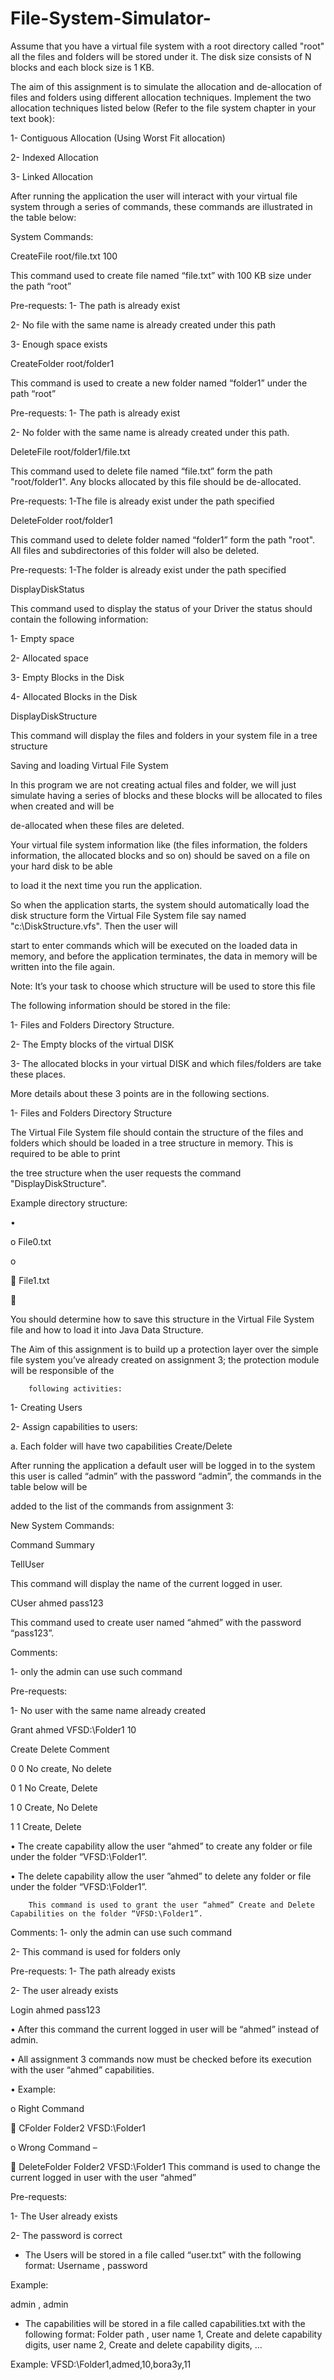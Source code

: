 # File-System-Simulator-
Assume that you have a virtual file system with a root directory called "root" all the files and folders will be stored under it.  The disk size consists of N blocks and each block size is 1 KB.

The aim of this assignment is to simulate the allocation and de-allocation of files and folders using different allocation techniques. Implement the two allocation techniques listed below (Refer to the file system chapter in your text book):

1-	Contiguous Allocation (Using Worst Fit allocation) 

2-	Indexed Allocation

3-	Linked Allocation

After running the application the user will interact with your virtual file system through a series of commands, these commands are illustrated in the table below:

System Commands:

CreateFile root/file.txt 100	

This command used to create file named “file.txt” with 100 KB size under the path “root”

Pre-requests:
1-	The path is already exist

2-	No file with the same name is already created under this path

3-	Enough space exists

CreateFolder root/folder1	

This command is used to create a new folder named “folder1” under the path “root”

Pre-requests:
1-	The path is already exist

2-	No folder with the same name is already created under this path. 

DeleteFile root/folder1/file.txt  

This command used to delete file named “file.txt” form the path "root/folder1". Any blocks allocated by this file should be de-allocated.

Pre-requests:
1-The file is already exist under the path specified 

DeleteFolder root/folder1	

This command used to delete folder named “folder1” form the path "root". All files and subdirectories of this folder will also be deleted.

Pre-requests:
1-The folder is already exist under the path specified

DisplayDiskStatus

This command used to display the status of your Driver the status should contain the following information:

1-	Empty space

2-	Allocated space

3-	Empty Blocks in the Disk

4-	Allocated  Blocks in the Disk

DisplayDiskStructure

This command will display the files and folders in your system file in a tree structure 


Saving and loading Virtual File System

In this program we are not creating actual files and folder, we will just simulate having a series of blocks and these blocks will be allocated to files when created and will be 

de-allocated when these files are deleted.

Your virtual file system information like (the files information, the folders information, the allocated blocks and so on) should be saved on a file on your hard disk to be able 

to load it the next time you run the application.

So when the application starts, the system should automatically load the disk structure form the Virtual File System file say named "c:\DiskStructure.vfs". Then the user will 

start to enter commands which will be executed on the loaded data in memory, and before the application terminates, the data in memory will be written into the file again.

Note: It’s your task to choose which structure will be used to store this file 

The following information should be stored in the file:

1-	Files and Folders Directory Structure.

2-	The Empty blocks of the virtual DISK

3-	The allocated blocks in your virtual DISK and which files/folders are take these places.

More details about these 3 points are in the following sections.

1- Files and Folders Directory Structure

The Virtual File System file should contain the structure of the files and folders which should be loaded in a tree structure in memory.  This is required to be able to print 

the tree structure when the user requests the command "DisplayDiskStructure". 

Example directory structure:

•	<root>
        
o	File0.txt
        
o	<folder1>
        
	File1.txt
        
	<folder2>
        
You should determine how to save this structure in the Virtual File System file and how to load it into Java Data Structure.
 
The Aim of this assignment is to build up a protection layer over the simple file system you’ve already created on assignment 3; the protection module will be responsible of the 

        
        following activities: 
        
1-	Creating Users 
        
2-	Assign capabilities to users: 
        
a.	 Each folder will have two capabilities Create/Delete
        
 After running the application a default user will be logged in to the system this user is called “admin” with the password “admin”, the commands in the table below will be 
        
  added to the list of the commands from assignment 3:
        
New System Commands:
        
Command	Summary
        
TellUser	
        
 This command will display the name of the current logged in user.
        
CUser ahmed pass123	
       
This command used to create user named “ahmed” with the password “pass123”.

Comments:
        
1-	only the admin can use such command 
        

Pre-requests:
        
1-	No user with the same name already created

Grant ahmed VFSD:\Folder1 10
        

Create	Delete	Comment
        
0	0	No create, No delete
        
0	1	No Create, Delete
        
1	0	Create, No Delete
        
1	1	Create, Delete
        

•	 The create capability allow the user “ahmed” to create any folder or file under the folder “VFSD:\Folder1”.

•	 The delete capability allow the user ”ahmed” to delete any folder or file under the folder “VFSD:\Folder1”.
        
        This command is used to grant the user “ahmed” Create and Delete Capabilities on the folder “VFSD:\Folder1”.

Comments: 
1-	only the admin can use such command
        
2-	This command is used for folders only
        
Pre-requests: 
1-	The path already exists 
        
2-	 The user already exists

Login ahmed pass123

•	After this command the current logged in user will be “ahmed” instead of admin.

•	 All assignment 3 commands now must be checked before its execution with the user “ahmed” capabilities.

•	Example: 

o	Right Command 
        
	CFolder Folder2 VFSD:\Folder1 
        
o	Wrong Command –
        
	DeleteFolder Folder2 VFSD:\Folder1	This command is used to change the current logged in user with the user “ahmed” 

Pre-requests: 
        
1-	The User already exists 
        
2-	The password is correct

-	The Users will be stored in a file called “user.txt” with the following format: Username , password
        
        
 Example:
        
 admin , admin 
        
-	 The capabilities will be stored in a file called capabilities.txt with the following format: Folder path , user name 1, Create and delete capability digits, user name 
        2, Create and delete capability digits, … 

Example:
 VFSD:\Folder1,admed,10,bora3y,11

  
